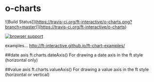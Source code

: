 # o-charts

![Build Status]](https://travis-ci.org/ft-interactive/o-charts.png?branch=master)](https://travis-ci.org/ft-interactive/o-charts)

[![browser support](https://ci.testling.com/ft-interactive/o-charts.png)
](https://ci.testling.com/ft-interactive/o-charts)

examples...
http://ft-interactive.github.io/ft-chart-examples/

##date axis
ft.charts.dateAxis()
For drawing a date axis in the ft style (horizontal only)

##value axis
ft.charts.valueAxis()
For drawing a value axis in the ft style (horizontal or vertical)
